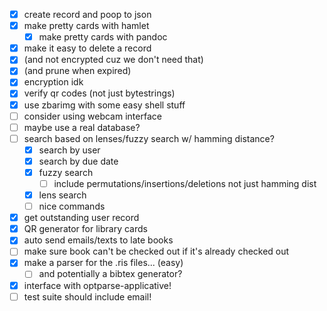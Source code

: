 - [x] create record and poop to json
- [x] make pretty cards with hamlet
    - [x] make pretty cards with pandoc
- [x] make it easy to delete a record
- [x] \(and not encrypted cuz we don't need that)
- [x] \(and prune when expired)
- [x] encryption idk
- [x] verify qr codes (not just bytestrings)
- [x] use zbarimg with some easy shell stuff
- [ ] consider using webcam interface
- [ ] maybe use a real database?
- [ ] search based on lenses/fuzzy search w/ hamming distance?
    - [x] search by user
    - [x] search by due date
    - [x] fuzzy search
        - [ ] include permutations/insertions/deletions not just hamming dist
    - [x] lens search
    - [ ] nice commands
- [x] get outstanding user record
- [x] QR generator for library cards
- [x] auto send emails/texts to late books
- [ ] make sure book can't be checked out if it's already checked out
- [x] make a parser for the .ris files... (easy)
    - [ ] and potentially a bibtex generator?
- [x] interface with optparse-applicative!
- [ ] test suite should include email!
